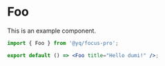 # Foo

This is an example component.

```jsx
import { Foo } from '@yq/focus-pro';

export default () => <Foo title="Hello dumi!" />;
```
